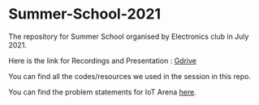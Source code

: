 # Summer-School-2021
The repository for Summer School organised by Electronics club in July 2021.

Here is the link for Recordings and Presentation : [Gdrive](https://drive.google.com/drive/folders/1z2RAk-N1K63o271SBdbvy3ZRlDlxLnxf?usp=sharing)

You can find all the codes/resources we used in the session in this repo.

You can find the problem statements for IoT Arena [here](https://drive.google.com/file/d/1FuKsh3FllDQ0HvyqHB25mCnHk_gXf6vm/view?usp=sharing).
